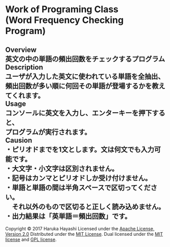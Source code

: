 Work of Programing Class  
(Word Frequency Checking Program)
======================
Overview  
英文の中の単語の頻出回数をチェックするプログラム    
Description  
ユーザが入力した英文に使われている単語を全抽出、  
頻出回数が多い順に何回その単語が登場するかを教えてくれます。  
Usage  
コンソールに英文を入力し、エンターキーを押下すると、  
プログラムが実行されます。  
Causion  
・ピリオドまでを1文とします。文は何文でも入力可能です。  
・大文字・小文字は区別されません。  
・記号はカンマとピリオドしか受け付けません。  
・単語と単語の間は半角スペースで区切ってください。  
　それ以外のもので区切ると正しく読み込めません。  
・出力結果は「英単語＝頻出回数」です。  
----------
Copyright &copy; 2017 Haruka Hayashi
Licensed under the [Apache License, Version 2.0][Apache]
Distributed under the [MIT License][mit].
Dual licensed under the [MIT license][MIT] and [GPL license][GPL].
 
[Apache]: http://www.apache.org/licenses/LICENSE-2.0
[MIT]: http://www.opensource.org/licenses/mit-license.php
[GPL]: http://www.gnu.org/licenses/gpl.html
